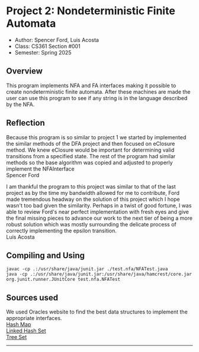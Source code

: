 # Project 2: Nondeterministic Finite Automata

* Author: Spencer Ford, Luis Acosta
* Class: CS361 Section #001
* Semester: Spring 2025

## Overview

This program implements NFA and FA interfaces making it possible to create nondeterministic finite automata.
After these machines are made the user can use this program to see if any string is in the language described by
the NFA.

## Reflection

Because this program is so similar to project 1 we started by implemented the similar methods of the 
DFA project and then focused on eClosure method. We knew eClosure would be important for determining
valid transitions from a specified state. The rest of the program had similar methods so the base
algorithm was copied and adjusted to properly implement the NFAInterface<br />
Spencer Ford

I am thankful the program to this project was similar to that of the last project as by the time
my bandwidth allowed for me to contribute, Ford made tremendous headway on the solution of this project
which I hope wasn't too bad given the similarity. Perhaps in a twist of good fortune, I was able to review
Ford's near perfect implementation with fresh eyes and give the final missing pieces to advance our work to
the next tier of being a more robust solution which was mostly surrounding the delicate process of
correctly implementing the epsilon transition.<br />
Luis Acosta

## Compiling and Using

`javac -cp .:/usr/share/java/junit.jar ./test.nfa/NFATest.java`<br />
`java -cp .:/usr/share/java/junit.jar:/usr/share/java/hamcrest/core.jar org.junit.runner.JUnitCore test.nfa.NFATest`

## Sources used

We used Oracles website to find the best data structures to implement the appropriate interfaces. <br />
[Hash Map](https://docs.oracle.com/javase/8/docs/api/java/util/HashMap.html) <br />
[Linked Hash Set](https://docs.oracle.com/javase/8/docs/api/java/util/LinkedHashSet.html) <br />
[Tree Set](https://docs.oracle.com/javase/8/docs/api/java/util/TreeSet.html) <br />

----------
